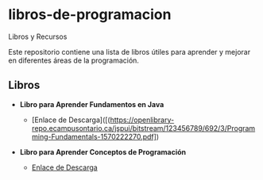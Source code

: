 # libros-de-programacion
Libros y Recursos

Este repositorio contiene una lista de libros útiles para aprender y mejorar en diferentes áreas de la programación.

## Libros

- **Libro para Aprender Fundamentos en Java**
  - [Enlace de Descarga]([(https://openlibrary-repo.ecampusontario.ca/jspui/bitstream/123456789/692/3/Programming-Fundamentals-1570222270.pdf])

- **Libro para Aprender Conceptos de Programación**
  - [Enlace de Descarga]([https://www.cs.princeton.edu/courses/archive/fall18/cos126/lectures/CS.1.Basics-2x2.pdf])


